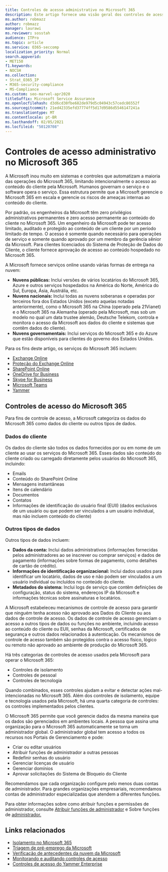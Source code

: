 ```yaml
---
title: Controles de acesso administrativo no Microsoft 365
description: Este artigo fornece uma visão geral dos controles de acesso administrativo e da categorização de dados no Microsoft 365.
ms.author: robmazz
author: robmazz
manager: laurawi
ms.reviewer: sosstah
audience: ITPro
ms.topic: article
ms.service: O365-seccomp
localization_priority: Normal
search.appverid:
- MET150
f1.keywords:
- NOCSH
ms.collection:
- Strat_O365_IP
- M365-security-compliance
- MS-Compliance
ms.custom: seo-marvel-apr2020
titleSuffix: Microsoft Service Assurance
ms.openlocfilehash: d3d6cd30fbe682de979d5c04943c57cedc86552f
ms.sourcegitcommit: 21ed42335efd37774ff5d17d9586d5546147241a
ms.translationtype: MT
ms.contentlocale: pt-BR
ms.lasthandoff: 02/05/2021
ms.locfileid: "50120708"
---
```

# <a name="administrative-access-controls-in-microsoft-365"></a>Controles de acesso administrativo no Microsoft 365 

A Microsoft inou muito em sistemas e controles que automatizam a maioria das operações do Microsoft 365, limitando intencionalmente o acesso ao conteúdo do cliente pela Microsoft. Humanos governam o serviço e o software opera o serviço. Essa estrutura permite que a Microsoft gerencie o Microsoft 365 em escala e gerencie os riscos de ameaças internas ao conteúdo do cliente.

Por padrão, os engenheiros da Microsoft têm zero privilégios administrativos permanentes e zero acesso permanente ao conteúdo do cliente no Microsoft 365. Um engenheiro da Microsoft pode ter acesso limitado, auditado e protegido ao conteúdo de um cliente por um período limitado de tempo. O acesso é somente quando necessário para operações de serviço e somente quando aprovado por um membro da gerência sênior da Microsoft. Para clientes licenciados do Sistema de Proteção de Dados do Cliente, o cliente fornece aprovação de acesso ao conteúdo hospedado no Microsoft 365.

A Microsoft fornece serviços online usando várias formas de entrega na nuvem:

- **Nuvens públicas:** Inclui versões de vários locatários do Microsoft 365, Azure e outros serviços hospedados na América do Norte, América do Sul, Europa, Ásia, Austrália, etc.
- **Nuvens nacionais:** Inclui todas as nuvens soberanas e operadas por terceiros fora dos Estados Unidos (exceto aquelas notadas anteriormente), como o Microsoft 365 na China (operado pela 21Vianet) e o Microsoft 365 na Alemanha (operado pela Microsoft, mas sob um modelo no qual um data trustee alemão, Deutsche Telekom, controla e monitora o acesso da Microsoft aos dados do cliente e sistemas que contêm dados do cliente).
- **Nuvens governamentais:** Inclui serviços do Microsoft 365 e do Azure que estão disponíveis para clientes do governo dos Estados Unidos.

Para os fins deste artigo, os serviços do Microsoft 365 incluem:

- [Exchange Online](/Exchange/exchange-online)
- [Proteção do Exchange Online](/Office365/SecurityCompliance/eop/exchange-online-protection-overview)
- [SharePoint Online](/sharepoint/sharepoint-online)
- [OneDrive for Business](/OneDrive/onedrive)
- [Skype for Business](/SkypeForBusiness/skype-for-business-online)
- [Microsoft Teams](/MicrosoftTeams/Teams-overview)
- [Yammer](/yammer/yammer-landing-page)

## <a name="microsoft-365-access-controls"></a>Controles de acesso do Microsoft 365

Para fins de controle de acesso, a Microsoft categoriza os dados do Microsoft 365 como dados do cliente ou outros tipos de dados.

### <a name="customer-data"></a>Dados do cliente

Os dados do cliente são todos os dados fornecidos por ou em nome de um cliente ao usar os serviços do Microsoft 365. Esses dados são conteúdo do cliente criado ou carregado diretamente pelos usuários do Microsoft 365, incluindo:

- Emails
- Conteúdo do SharePoint Online
- Mensagens instantâneas
- Itens de calendário
- Documentos
- Contatos
- Informações de identificação do usuário final (EUII) (dados exclusivos de um usuário ou que podem ser vinculados a um usuário individual, mas não incluem conteúdo do cliente)

### <a name="other-types-of-data"></a>Outros tipos de dados

Outros tipos de dados incluem:

- **Dados da conta:** Inclui dados administrativos (informações fornecidas pelos administradores ao se inscrever ou comprar serviços) e dados de pagamento (informações sobre formas de pagamento, como detalhes de cartão de crédito).
- **Informações de identificação organizacional:** Inclui dados usados para identificar um locatário, dados de uso e não podem ser vinculados a um usuário individual ou incluídos no conteúdo do cliente.
- **Metadados do sistema:** Inclui logs de serviço que contêm definições de configuração, status do sistema, endereços IP da Microsoft e informações técnicas sobre assinaturas e locatários.

A Microsoft estabeleceu mecanismos de controle de acesso para garantir que ninguém tenha acesso não aprovado aos Dados do Cliente ou aos dados de controle de acesso. Os dados de controle de acesso gerenciam o acesso a outros tipos de dados ou funções no ambiente, incluindo acesso ao conteúdo do cliente ou EUII, senhas da Microsoft, certificados de segurança e outros dados relacionados à autenticação. Os mecanismos de controle de acesso também são protegidos contra o acesso físico, lógico ou remoto não aprovado ao ambiente de produção do Microsoft 365.

Há três categorias de controles de acesso usados pela Microsoft para operar o Microsoft 365:

- Controles de isolamento
- Controles de pessoal
- Controles de tecnologia

Quando combinados, esses controles ajudam a evitar e detectar ações mal-intencionadas no Microsoft 365. Além dos controles de isolamento, equipe e tecnologia usados pela Microsoft, há uma quarta categoria de controles: os controles implementados pelos clientes.

O Microsoft 365 permite que você gerencie dados da mesma maneira que os dados são gerenciados em ambientes locais. A pessoa que assina uma organização para o Microsoft 365 automaticamente se torna um administrador global. O administrador global tem acesso a todos os recursos nos Portais de Gerenciamento e pode:

- Criar ou editar usuários
- Atribuir funções de administrador a outras pessoas
- Redefinir senhas do usuário
- Gerenciar licenças de usuário
- Gerenciar domínios
- Aprovar solicitações do Sistema de Bloqueio do Cliente

Recomendamos que cada organização configure pelo menos duas contas de administrador. Para grandes organizações empresariais, recomendamos contas de administrador especializadas que atendem a diferentes funções.

Para obter informações sobre como atribuir funções e permissões de administrador, consulte [Atribuir funções de administrador](/microsoft-365/admin/add-users/assign-admin-roles) e Sobre funções de [administrador.](/microsoft-365/admin/add-users/about-admin-roles)

## <a name="related-links"></a>Links relacionados

- [Isolamento no Microsoft 365](assurance-isolation-in-microsoft-365.md)
- [Triagem de pré-emprego da Microsoft](assurance-pre-employment-screening.md)
- [Verificação de antecedentes da nuvem da Microsoft](assurance-cloud-background-check.md)
- [Monitorando e auditando controles de acesso ](assurance-monitoring-and-auditing-access-controls.md)
- [Controles de acesso do Yammer Enterprise](assurance-yammer-enterprise-access-controls.md)

